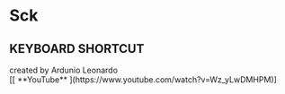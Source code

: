 # Sck
<h2>KEYBOARD SHORTCUT</h2>
created by Ardunio Leonardo<Br>
  [[ **YouTube** ](https://www.youtube.com/watch?v=Wz_yLwDMHPM)]
